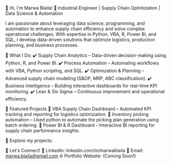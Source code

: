 👋 Hi, I'm Marwa Blaila!
🚀 Industrial Engineer | Supply Chain Optimization | Data Science & Automation

I am passionate about leveraging data science, programming, and automation to enhance supply chain efficiency and solve complex operational challenges. With expertise in Python, VBA, R, Power BI, and SQL, I develop data-driven solutions that optimize logistics, production planning, and business processes.

🔹 What I Do:
✔️ Supply Chain Analytics – Data-driven decision-making using Python, R, and Power BI.
✔️ Process Automation – Automating workflows with VBA, Python scripting, and SQL.
✔️ Optimization & Planning – Advanced supply chain modeling (S&OP, MRP, ABC classification).
✔️ Business Intelligence – Building interactive dashboards for real-time KPI monitoring.
✔️ Lean & Six Sigma – Continuous improvement and operational efficiency.

📂 Featured Projects
🔹 VBA Supply Chain Dashboard – Automated KPI tracking and reporting for logistics optimization.
🔹 Inventory picking automation – Used python to automate the picking plan generation using batch ordering.
🔹 Power BI & R Dashboard – Interactive BI reporting for supply chain performance insights.

📌 Explore my projects:

📢 Let's Connect!
💼 LinkedIn: linkedin.com/in/marwablaila
📧 Email: marwa.blaila@gmail.com
🌐 Portfolio Website: (Coming Soon!)
